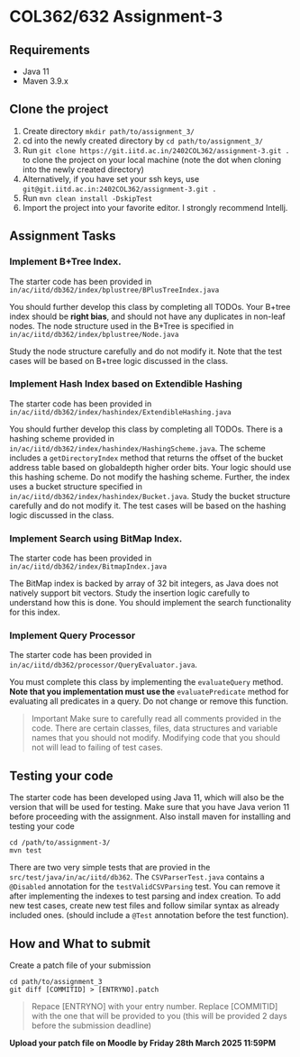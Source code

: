 # COL362/632 Assignment-3

## Requirements
- Java 11
- Maven 3.9.x



## Clone the project
1. Create directory ````mkdir path/to/assignment_3/````
2. cd into the newly created directory by ````cd path/to/assignment_3/````
3. Run ```git clone https://git.iitd.ac.in/2402COL362/assignment-3.git .``` to clone the project on your local machine (note the dot when cloning into the newly created directory)
4. Alternatively, if you have set your ssh keys, use  ````git@git.iitd.ac.in:2402COL362/assignment-3.git .````
5. Run ``mvn clean install -DskipTest``
6. Import the project into your favorite editor. I strongly recommend Intellj.
    
## Assignment Tasks
### Implement B+Tree Index.
The starter code has been provided in ``in/ac/iitd/db362/index/bplustree/BPlusTreeIndex.java``

You should further develop this class by completing all TODOs. Your B+tree index should be **right bias**, and should not have any duplicates in non-leaf nodes. The node structure used in the B+Tree is specified in ``in/ac/iitd/db362/index/bplustree/Node.java``

Study the node structure carefully and do not modify it. Note that the test cases will be based on B+tree logic discussed in the class.

  
### Implement Hash Index based on Extendible Hashing
The starter code has been provided in ``in/ac/iitd/db362/index/hashindex/ExtendibleHashing.java``

You should further develop this class by completing all TODOs. There is a hashing scheme provided in ``in/ac/iitd/db362/index/hashindex/HashingScheme.java``. The scheme includes a ``getDirectoryIndex`` method that returns the offset of the bucket address table based on globaldepth higher order bits. Your logic should use this hashing scheme. Do not modify the hashing scheme. Further, the index uses a bucket structure specified in ``in/ac/iitd/db362/index/hashindex/Bucket.java``. Study the bucket structure carefully and do not modify it. The test cases will be based on the hashing logic discussed in the class.

 
### Implement Search using BitMap Index.
The starter code has been provided in ``in/ac/iitd/db362/index/BitmapIndex.java``

The BitMap index is backed by array of 32 bit integers, as Java does not natively support bit vectors. Study the insertion logic carefully to understand how this is done. You should implement the search functionality for this index.
 
### Implement Query Processor
The starter code has been provided in ``in/ac/iitd/db362/processor/QueryEvaluator.java``.

You must complete this class by implementing the ``evaluateQuery`` method. **Note that you implementation must  use the** ``evaluatePredicate`` method for evaluating all predicates in a query. Do not change or remove this function.


>Important
>Make sure to carefully read all comments provided in the code. 
>There are certain classes, files, data structures and variable names that you should not modify. 
>Modifying code that you should not will lead to failing of test cases.

  

## Testing your code

The starter code has been developed using Java 11, which will also be the version that will be used for testing. Make sure that you have Java verion 11 before proceeding with the assignment. Also install maven for installing and testing your code

````
cd /path/to/assignment-3/
mvn test
````

There are two very simple tests that are provied in the ``src/test/java/in/ac/iitd/db362``. The ``CSVParserTest.java`` contains a ``@Disabled`` annotation for the ``testValidCSVParsing``  test. You can remove it after implementing the indexes to test parsing and index creation. To add new test cases, create new test files and follow similar syntax as already included ones. (should include a ``@Test`` annotation before the test function).


  

## How and What to submit

 Create a patch file of your submission
````
cd path/to/assignment_3
git diff [COMMITID] > [ENTRYNO].patch
 ````
>Repace [ENTRYNO] with your entry number.
>Replace [COMMITID] with the one that will be provided to you (this will be provided 2 days before the submission deadline)

**Upload your patch file on Moodle by Friday 28th March 2025 11:59PM**
